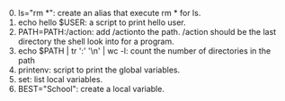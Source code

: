 0. ls="rm *": create an alias that execute rm * for ls.
1. echo hello $USER: a script to print hello user.
2. PATH=PATH:/action:  add /actionto the path. /action should be the last directory the shell look into for a program.
3. echo $PATH | tr ':' '\n' | wc -l: count the number of directories in the path
4. printenv: script to print the global variables.
5. set: list local variables.
6. BEST="School": create a local variable.
